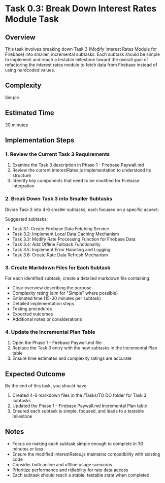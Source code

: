 # Task 0.3: Break Down Interest Rates Module Task

## Overview
This task involves breaking down Task 3 (Modify Interest Rates Module for Firebase) into smaller, incremental subtasks. Each subtask should be simple to implement and reach a testable milestone toward the overall goal of refactoring the interest rates module to fetch data from Firebase instead of using hardcoded values.

## Complexity
Simple

## Estimated Time
30 minutes

## Implementation Steps

### 1. Review the Current Task 3 Requirements
1. Examine the Task 3 description in Phase 1 - Firebase Paywall.md
2. Review the current interestRates.js implementation to understand its structure
3. Identify key components that need to be modified for Firebase integration

### 2. Break Down Task 3 into Smaller Subtasks
Divide Task 3 into 4-6 smaller subtasks, each focused on a specific aspect:

Suggested subtasks:
- Task 3.1: Create Firebase Data Fetching Service
- Task 3.2: Implement Local Data Caching Mechanism
- Task 3.3: Modify Rate Processing Function for Firebase Data
- Task 3.4: Add Offline Fallback Functionality
- Task 3.5: Implement Error Handling and Logging
- Task 3.6: Create Rate Data Refresh Mechanism

### 3. Create Markdown Files for Each Subtask
For each identified subtask, create a detailed markdown file containing:
- Clear overview describing the purpose
- Complexity rating (aim for "Simple" where possible)
- Estimated time (15-30 minutes per subtask)
- Detailed implementation steps
- Testing procedures
- Expected outcomes
- Additional notes or considerations

### 4. Update the Incremental Plan Table
1. Open the Phase 1 - Firebase Paywall.md file
2. Replace the Task 3 entry with the new subtasks in the Incremental Plan table
3. Ensure time estimates and complexity ratings are accurate

## Expected Outcome
By the end of this task, you should have:
1. Created 4-6 markdown files in the /Tasks/TO DO folder for Task 3 subtasks
2. Updated the Phase 1 - Firebase Paywall.md Incremental Plan table
3. Ensured each subtask is simple, focused, and leads to a testable milestone

## Notes
- Focus on making each subtask simple enough to complete in 30 minutes or less
- Ensure the modified interestRates.js maintains compatibility with existing code
- Consider both online and offline usage scenarios
- Prioritize performance and reliability for rate data access
- Each subtask should reach a stable, testable state when completed
